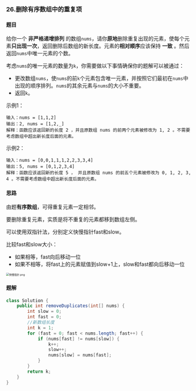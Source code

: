 ### 26.删除有序数组中的重复项

#### 题目

给你一个 **非严格递增排列** 的数组`nums`，请你**原地**删除重复出现的元素，使每个元素**只出现一次**，返回删除后数组的新长度。元素的**相对顺序**应该保持 **一致** 。然后返回`nums`中唯一元素的个数。

考虑`nums`的唯一元素的数量为`k`，你需要做以下事情确保你的题解可以被通过：

- 更改数组`nums`，使`nums`的前`k`个元素包含唯一元素，并按照它们最初在`nums`中出现的顺序排列。`nums`的其余元素与`nums`的大小不重要。
- 返回`k`。

示例1：

```
输入：nums = [1,1,2]
输出：2, nums = [1,2,_]
解释：函数应该返回新的长度 2 ，并且原数组 nums 的前两个元素被修改为 1, 2 。不需要考虑数组中超出新长度后面的元素。
```

示例2：

```
输入：nums = [0,0,1,1,1,2,2,3,3,4]
输出：5, nums = [0,1,2,3,4]
解释：函数应该返回新的长度 5 ， 并且原数组 nums 的前五个元素被修改为 0, 1, 2, 3, 4 。不需要考虑数组中超出新长度后面的元素。
```

#### 思路

由题**有序数组**，可得重复元素一定相邻。

要删除重复元素，实质是将不重复的元素都移到数组左侧。

可以使用双指针法，分别定义快慢指针fast和slow。

比较fast和slow大小：

- 如果相等，fast向后移动一位
- 如果不相等，将fast上的元素赋值到slow+1上，slow和fast都向后移动一位

<img src="https://pic.leetcode-cn.com/1631552114-iGjdpt-%E5%BF%AB%E6%85%A2%E6%8C%87%E9%92%88.png" alt="快慢指针.png" style="zoom: 50%;" />

#### 题解

```java
class Solution {
    public int removeDuplicates(int[] nums) {
        int slow = 0;
        int fast = 0;
        //新数组长度
        int k = 1;
        for (fast = 0; fast < nums.length; fast++) {
            if (nums[fast] != nums[slow]) {
                k++;
                slow++;
                nums[slow] = nums[fast];
            }
        }
        return k;
    }
}
```

